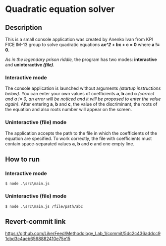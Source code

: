 # Quadratic equation solver

## Description

This is a small console application was created by Anenko Ivan from KPI FICE IM-13 group to solve quadratic equations **a*x^2 + b*x + c = 0** where **a != 0**.

_As in the legendary prison riddle,_ the program has two modes: **interactive** and **uninteractive _(file)_**.

### Interactive mode

The console application is launched without arguments _(startup instructions below)_. You can enter your own values of coefficients **a**, **b** and **c** _(correct and a != 0, an error will be noticed and it will be proposed to enter the value again)_. After entering **a**, **b** and **c**, the value of the discriminant, the roots of the equation and also roots number will appear on the screen.

### Uninteractive (file) mode

The application accepts the path to the file in which the coefficients of the equation are specified. To work correctly, the file with coefficients must contain space-separated values **a**, **b** and **c** and one empty line.

## How to run

### Interactive mode

```
$ node .\src\main.js
```

### Uninteractive (file) mode

```
$ node .\src\main.js /file/path/abc
```

## Revert-commit link

https://github.com/LikerFeed/Methodology_Lab_1/commit/5dc2c436addcc91cbd3c4aeb6568882410e75e15
